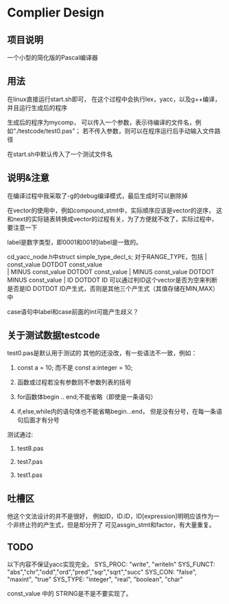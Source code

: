 # Complier Design

## 项目说明

一个小型的简化版的Pascal编译器

## 用法

在linux直接运行start.sh即可，
在这个过程中会执行lex，yacc，以及g++编译，并且运行生成后的程序

生成后的程序为mycomp，
可以传入一个参数，表示待编译的文件名，例如“./testcode/test0.pas”；
若不传入参数，则可以在程序运行后手动输入文件路径

在start.sh中默认传入了一个测试文件名

## 说明&注意

在编译过程中我采取了-g的debug编译模式，最后生成时可以删除掉

在vector<xxx>的使用中，例如compound_stmt中，实际顺序应该是vector的逆序，
这和next的实际链表转换成vector的过程有关，为了方便就不改了，实际过程中，要注意一下

label是数字类型，即0001和001的label是一致的。

cd_yacc_node.h中struct simple_type_decl_s;
对于RANGE_TYPE，包括      |  const_value  DOTDOT  const_value  
              			 |  MINUS  const_value  DOTDOT  const_value
                		 |  MINUS  const_value  DOTDOT  MINUS  const_value
                	     |  ID  DOTDOT  ID
可以通过判ID这个vector是否为空来判断是否是ID DOTDOT ID产生式，否则是其他三个产生式（其值存储在MIN,MAX）中

case语句中label和case前面的int可能产生歧义？

## 关于测试数据testcode

test0.pas是默认用于测试的
其他的还没改，有一些语法不一致，例如：

1. const a = 10; 而不是 const a:integer = 10;

2. 函数或过程若没有参数则不参数列表的括号

3. for函数体begin .. end;不能省略（即使是一条语句）

4. if,else,while内的语句体也不能省略begin...end，
但是没有分号，在每一条语句后面才有分号

测试通过:

1. test8.pas

2. test7.pas

3. test1.pas

## 吐槽区

他这个文法设计的并不是很好，
例如ID，ID.ID，ID[expression]明明应该作为一个非终止符的产生式，但是却分开了
可见assgin_stmt和factor，有大量重复。

## TODO

以下内容不保证yacc实现完全。
SYS_PROC: "write", "writeln" 
SYS_FUNCT: "abs","chr","odd","ord","pred","sqr","sqrt","succ"
SYS_CON: "false", "maxint", "true"
SYS_TYPE: "integer", "real", "boolean", "char"

const_value 中的 STRING是不是不要实现了。